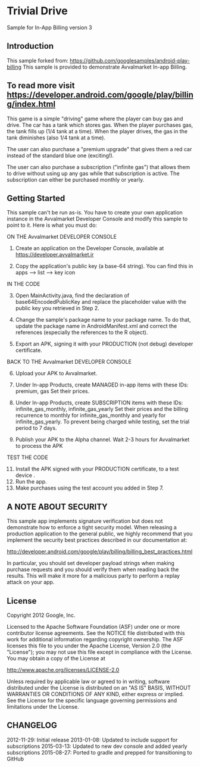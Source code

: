 Trivial Drive
============

Sample for In-App Billing version 3

Introduction
------------

This sample forked from: https://github.com/googlesamples/android-play-billing
This sample is provided to demonstrate Avvalmarket In-app Billing. 
## To read more visit https://developer.android.com/google/play/billing/index.html

This game is a simple "driving" game where the player can buy gas
and drive. The car has a tank which stores gas. When the player purchases
gas, the tank fills up (1/4 tank at a time). When the player drives, the gas
in the tank diminishes (also 1/4 tank at a time).

The user can also purchase a "premium upgrade" that gives them a red car
instead of the standard blue one (exciting!).

The user can also purchase a subscription ("infinite gas") that allows them
to drive without using up any gas while that subscription is active. The
subscription can either be purchased monthly or yearly.

Getting Started
---------------

This sample can't be run as-is. You have to create your own
application instance in the Avvalmarket Developer Console and modify this
sample to point to it. Here is what you must do:

ON THE Avvalmarket DEVELOPER CONSOLE

1. Create an application on the Developer Console, available at
   https://developer.avvalmarket.ir

2. Copy the application's public key (a base-64 string). You can find this in
   apps --> list --> key icon

IN THE CODE

3. Open MainActivity.java, find the declaration of base64EncodedPublicKey and
   replace the placeholder value with the public key you retrieved in Step 2.

4. Change the sample's package name to your package name. To do that, update the
   package name in AndroidManifest.xml and correct the references (especially the
   references to the R object).

5. Export an APK, signing it with your PRODUCTION (not debug) developer certificate.

BACK TO THE Avvalmarket DEVELOPER CONSOLE

6. Upload your APK to Avvalmarket.

7. Under In-app Products, create MANAGED in-app items with these IDs:
       premium, gas
   Set their prices.

8. Under In-app Products, create SUBSCRIPTION items with these IDs:
       infinite_gas_monthly, infinite_gas_yearly
   Set their prices and the billing recurrence to monthly for
   infinite_gas_monthly and yearly for infinite_gas_yearly. To prevent being charged
   while testing, set the trial period to 7 days.

9. Publish your APK to the Alpha channel. Wait 2-3 hours for Avvalmarket to process the APK
   <!--If you don't wait for Google Play to process the APK, you might see errors where Google Play
   says that "this version of the application is not enabled for in-app billing" or something
   similar. Ensure that the In-App products move to the "Active" state within the console before
   testing.-->

TEST THE CODE

11. Install the APK signed with your PRODUCTION certificate, to a
test device <!--[*]-->.
12. Run the app.
13. Make purchases using the test account you added in Step 7.

<!--Remember to refund any real purchases you make, if you don't want the
charges to actually to through. Remember, you can use the tester functionality within
the Google Play console to define test Google Accounts that won't be charged.
When using the tester functionality make sure to look for "Test" language appended
to each receipt. If you don't see "Test" then you will need to be sure to refund/cancel
the charge.-->
<!--
[*]: it will be easier to use a test device that doesn't have your
developer account logged in; this is because, if you attempt to purchase
an in-app item using the same account that you used to publish the app,
the purchase will not go through.-->

A NOTE ABOUT SECURITY
---------------------

This sample app implements signature verification but does not demonstrate
how to enforce a tight security model. When releasing a production application
to the general public, we highly recommend that you implement the security best
practices described in our documentation at:

http://developer.android.com/google/play/billing/billing_best_practices.html

In particular, you should set developer payload strings when making purchase
requests and you should verify them when reading back the results. This will make
it more for a malicious party to perform a replay attack on your app.

License
-------
Copyright 2012 Google, Inc.

Licensed to the Apache Software Foundation (ASF) under one or more contributor
license agreements.  See the NOTICE file distributed with this work for
additional information regarding copyright ownership.  The ASF licenses this
file to you under the Apache License, Version 2.0 (the "License"); you may not
use this file except in compliance with the License.  You may obtain a copy of
the License at

  http://www.apache.org/licenses/LICENSE-2.0

Unless required by applicable law or agreed to in writing, software
distributed under the License is distributed on an "AS IS" BASIS, WITHOUT
WARRANTIES OR CONDITIONS OF ANY KIND, either express or implied.  See the
License for the specific language governing permissions and limitations under
the License.

CHANGELOG
---------

   2012-11-29: Initial release
   2013-01-08: Updated to include support for subscriptions
   2015-03-13: Updated to new dev console and added yearly subscriptions
   2015-08-27: Ported to gradle and prepped for transitioning to GitHub
